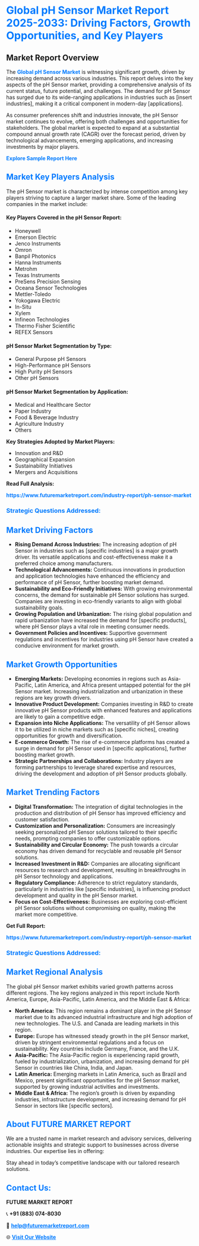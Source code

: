 <h1 style="color: #007BFF;">Global pH Sensor Market Report 2025-2033: Driving Factors, Growth Opportunities, and Key Players</h1>

<section id="overview">
<h2>Market Report Overview</h2>
<p>The <a href="https://www.futuremarketreport.com/industry-report/ph-sensor-market" style="color: #007BFF; text-decoration: none;"><strong>Global pH Sensor Market</strong></a> is witnessing significant growth, driven by increasing demand across various industries. This report delves into the key aspects of the pH Sensor market, providing a comprehensive analysis of its current status, future potential, and challenges. The demand for pH Sensor has surged due to its wide-ranging applications in industries such as [insert industries], making it a critical component in modern-day [applications].</p>
<p>As consumer preferences shift and industries innovate, the pH Sensor market continues to evolve, offering both challenges and opportunities for stakeholders. The global market is expected to expand at a substantial compound annual growth rate (CAGR) over the forecast period, driven by technological advancements, emerging applications, and increasing investments by major players.</p>
</section>

<section id="overview">
<p><a href="https://www.futuremarketreport.com/request-sample/reportId=81423" style="color: #007BFF; text-decoration: none;"><strong>Explore Sample Report Here</strong></a></p>
</section>

<section id="key-players">
<h2 style="color: #007BFF;">Market Key Players Analysis</h2>
<p>The pH Sensor market is characterized by intense competition among key players striving to capture a larger market share. Some of the leading companies in the market include:</p>
<h4>Key Players Covered in the pH Sensor Report:</h4>
<ul><li>Honeywell</li><li>Emerson Electric</li><li>Jenco Instruments</li><li>Omron</li><li>Banpil Photonics</li><li>Hanna Instruments</li><li>Metrohm</li><li>Texas Instruments</li><li>PreSens Precision Sensing</li><li>Oceana Sensor Technologies</li><li>Mettler-Toledo</li><li>Yokogawa Electric</li><li>In-Situ</li><li>Xylem</li><li>Infineon Technologies</li><li>Thermo Fisher Scientific</li><li>REFEX Sensors</li></ul>
<h4>pH Sensor Market Segmentation by Type:</h4>
<ul><li>General Purpose pH Sensors</li><li>High-Performance pH Sensors</li><li>High Purity pH Sensors</li><li>Other pH Sensors</li></ul>

<h4>pH Sensor Market Segmentation by Application:</h4>
<ul><li>Medical and Healthcare Sector</li><li>Paper Industry</li><li>Food &amp; Beverage Industry</li><li>Agriculture Industry</li><li>Others</li></ul>
<p><strong>Key Strategies Adopted by Market Players:</strong></p>
<ul>
<li>Innovation and R&D</li>
<li>Geographical Expansion</li>
<li>Sustainability Initiatives</li>
<li>Mergers and Acquisitions</li>
</ul>
</section>

<section>
<p><strong>Read Full Analysis: </strong></p><a href="https://www.futuremarketreport.com/industry-report/ph-sensor-market" style="color: #007BFF; text-decoration: none;"><strong>https://www.futuremarketreport.com/industry-report/ph-sensor-market</strong></a>
<h3 style="color: #007BFF;">Strategic Questions Addressed:</h3>
</section>

<section id="driving-factors">
<h2 style="color: #007BFF;">Market Driving Factors</h2>
<ul>
<li><strong>Rising Demand Across Industries:</strong> The increasing adoption of pH Sensor in industries such as [specific industries] is a major growth driver. Its versatile applications and cost-effectiveness make it a preferred choice among manufacturers.</li>
<li><strong>Technological Advancements:</strong> Continuous innovations in production and application technologies have enhanced the efficiency and performance of pH Sensor, further boosting market demand.</li>
<li><strong>Sustainability and Eco-Friendly Initiatives:</strong> With growing environmental concerns, the demand for sustainable pH Sensor solutions has surged. Companies are investing in eco-friendly variants to align with global sustainability goals.</li>
<li><strong>Growing Population and Urbanization:</strong> The rising global population and rapid urbanization have increased the demand for [specific products], where pH Sensor plays a vital role in meeting consumer needs.</li>
<li><strong>Government Policies and Incentives:</strong> Supportive government regulations and incentives for industries using pH Sensor have created a conducive environment for market growth.</li>
</ul>
</section>

<section id="growth-opportunities">
<h2 style="color: #007BFF;">Market Growth Opportunities</h2>
<ul>
<li><strong>Emerging Markets:</strong> Developing economies in regions such as Asia-Pacific, Latin America, and Africa present untapped potential for the pH Sensor market. Increasing industrialization and urbanization in these regions are key growth drivers.</li>
<li><strong>Innovative Product Development:</strong> Companies investing in R&D to create innovative pH Sensor products with enhanced features and applications are likely to gain a competitive edge.</li>
<li><strong>Expansion into Niche Applications:</strong> The versatility of pH Sensor allows it to be utilized in niche markets such as [specific niches], creating opportunities for growth and diversification.</li>
<li><strong>E-commerce Growth:</strong> The rise of e-commerce platforms has created a surge in demand for pH Sensor used in [specific applications], further boosting market growth.</li>
<li><strong>Strategic Partnerships and Collaborations:</strong> Industry players are forming partnerships to leverage shared expertise and resources, driving the development and adoption of pH Sensor products globally.</li>
</ul>
</section>

<section id="trending-factors">
<h2 style="color: #007BFF;">Market Trending Factors</h2>
<ul>
<li><strong>Digital Transformation:</strong> The integration of digital technologies in the production and distribution of pH Sensor has improved efficiency and customer satisfaction.</li>
<li><strong>Customization and Personalization:</strong> Consumers are increasingly seeking personalized pH Sensor solutions tailored to their specific needs, prompting companies to offer customizable options.</li>
<li><strong>Sustainability and Circular Economy:</strong> The push towards a circular economy has driven demand for recyclable and reusable pH Sensor solutions.</li>
<li><strong>Increased Investment in R&D:</strong> Companies are allocating significant resources to research and development, resulting in breakthroughs in pH Sensor technology and applications.</li>
<li><strong>Regulatory Compliance:</strong> Adherence to strict regulatory standards, particularly in industries like [specific industries], is influencing product development and quality in the pH Sensor market.</li>
<li><strong>Focus on Cost-Effectiveness:</strong> Businesses are exploring cost-efficient pH Sensor solutions without compromising on quality, making the market more competitive.</li>
</ul>
</section>

<section>
<p><strong>Get Full Report: </strong></p><a href="https://www.futuremarketreport.com/industry-report/ph-sensor-market" style="color: #007BFF; text-decoration: none;"><strong>https://www.futuremarketreport.com/industry-report/ph-sensor-market</strong></a>
<h3 style="color: #007BFF;">Strategic Questions Addressed:</h3>
</section>


<section id="regional-analysis">
<h2 style="color: #007BFF;">Market Regional Analysis</h2>
<p>The global pH Sensor market exhibits varied growth patterns across different regions. The key regions analyzed in this report include North America, Europe, Asia-Pacific, Latin America, and the Middle East & Africa:</p>
<ul>
<li><strong>North America:</strong> This region remains a dominant player in the pH Sensor market due to its advanced industrial infrastructure and high adoption of new technologies. The U.S. and Canada are leading markets in this region.</li>
<li><strong>Europe:</strong> Europe has witnessed steady growth in the pH Sensor market, driven by stringent environmental regulations and a focus on sustainability. Key countries include Germany, France, and the U.K.</li>
<li><strong>Asia-Pacific:</strong> The Asia-Pacific region is experiencing rapid growth, fueled by industrialization, urbanization, and increasing demand for pH Sensor in countries like China, India, and Japan.</li>
<li><strong>Latin America:</strong> Emerging markets in Latin America, such as Brazil and Mexico, present significant opportunities for the pH Sensor market, supported by growing industrial activities and investments.</li>
<li><strong>Middle East & Africa:</strong> The region’s growth is driven by expanding industries, infrastructure development, and increasing demand for pH Sensor in sectors like [specific sectors].</li>
</ul>
</section>

<footer>
<h2 style="color: #007BFF;">About FUTURE MARKET REPORT</h2>
<p>We are a trusted name in market research and advisory services, delivering actionable insights and strategic support to businesses across diverse industries. Our expertise lies in offering:</p>

<p>Stay ahead in today’s competitive landscape with our tailored research solutions.</p>

<h2 style="color: #007BFF;">Contact Us:</h2>
<p><strong>FUTURE MARKET REPORT</strong></p>
<p>📞 <strong>+91 (883) 074-8030</strong></p>
<p>📧 <strong><a href="mailto:help@futuremarketreport.com" style="color: #007BFF;">help@futuremarketreport.com</a></strong></p>
<p>🌐 <strong><a href="https://www.futuremarketreport.com/" style="color: #007BFF;">Visit Our Website</a></strong></p>
</footer>